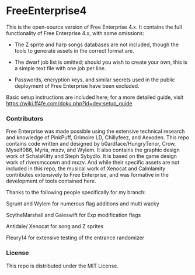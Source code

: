 # FreeEnterprise4

This is the open-source version of Free Enterprise 4.x. It contains the full functionality of Free Enterprise 4.x, with some omissions:

- The Z sprite and harp songs databases are not included, though the tools to generate assets in the correct format are.

- The dwarf job list is omitted; should you wish to create your own, this is a simple text file with one job per line.

- Passwords, encryption keys, and similar secrets used in the public deployment of Free Enterprise have been excluded.

Basic setup instructions are included here; for a more detailed guide, visit https://wiki.ff4fe.com/doku.php?id=dev:setup_guide

### Contributors

Free Enterprise was made possible using the extensive technical research and knowledge of PinkPuff, Grimoire LD, Chillyfeez, and Aexoden. This repo contains code written and designed by b0ardface/HungryTenor, Crow, Myself086, Myria, mxzv, and Wylem. It also contains the graphic design work of SchalaKitty and Steph Sybydlo. It is based on the game design work of riversmccown and mxzv. And while their specific assets are not included in this repo, the musical work of Xenocat and Calmlamity contributes extensively to Free Enterprise, and was formative in the development of tools contained here.


Thanks to the following people specifically for my branch:

Sgrunt and Wylem for numerous flag additions and multi wacky

ScytheMarshall and Galeswift for Exp modification flags 

Antidale/ Xenocat for song and Z sprites

Fleury14 for extensive testing of the entrance randomizer

### License

This repo is distributed under the MIT License.
